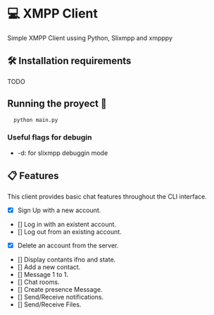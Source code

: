 # 💻 XMPP Client

Simple XMPP Client ussing Python, Slixmpp and xmpppy

## 🛠 Installation requirements

TODO

## Running the proyect 🚀

```shell
  python main.py
```

### Useful flags for debugin

- -d: for slixmpp debuggin mode

## 📋 Features

This client provides basic chat features throughout the CLI interface.

- [x] Sign Up with a new account.
- [] Log in with an existent account.
- [] Log out from an existing account.
- [x] Delete an account from the server.
- [] Display contants ifno and state.
- [] Add a new contact.
- [] Message 1 to 1.
- [] Chat rooms.
- [] Create presence Message.
- [] Send/Receive notifications.
- [] Send/Receive Files.
